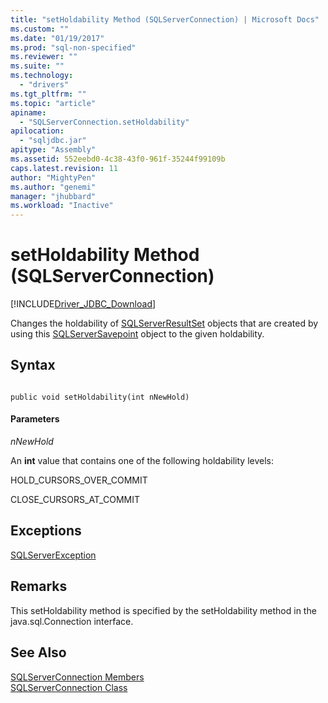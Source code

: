 ```yaml
---
title: "setHoldability Method (SQLServerConnection) | Microsoft Docs"
ms.custom: ""
ms.date: "01/19/2017"
ms.prod: "sql-non-specified"
ms.reviewer: ""
ms.suite: ""
ms.technology: 
  - "drivers"
ms.tgt_pltfrm: ""
ms.topic: "article"
apiname: 
  - "SQLServerConnection.setHoldability"
apilocation: 
  - "sqljdbc.jar"
apitype: "Assembly"
ms.assetid: 552eebd0-4c38-43f0-961f-35244f99109b
caps.latest.revision: 11
author: "MightyPen"
ms.author: "genemi"
manager: "jhubbard"
ms.workload: "Inactive"
---
```

# setHoldability Method (SQLServerConnection)
[!INCLUDE[Driver_JDBC_Download](../../../includes/driver_jdbc_download.md)]

  Changes the holdability of [SQLServerResultSet](../../../connect/jdbc/reference/sqlserverresultset-class.md) objects that are created by using this [SQLServerSavepoint](../../../connect/jdbc/reference/sqlserversavepoint-class.md) object to the given holdability.  
  
## Syntax  
  
```  
  
public void setHoldability(int nNewHold)  
```  
  
#### Parameters  
 *nNewHold*  
  
 An **int** value that contains one of the following holdability levels:  
  
 HOLD_CURSORS_OVER_COMMIT  
  
 CLOSE_CURSORS_AT_COMMIT  
  
## Exceptions  
 [SQLServerException](../../../connect/jdbc/reference/sqlserverexception-class.md)  
  
## Remarks  
 This setHoldability method is specified by the setHoldability method in the java.sql.Connection interface.  
  
## See Also  
 [SQLServerConnection Members](../../../connect/jdbc/reference/sqlserverconnection-members.md)   
 [SQLServerConnection Class](../../../connect/jdbc/reference/sqlserverconnection-class.md)  
  
  

